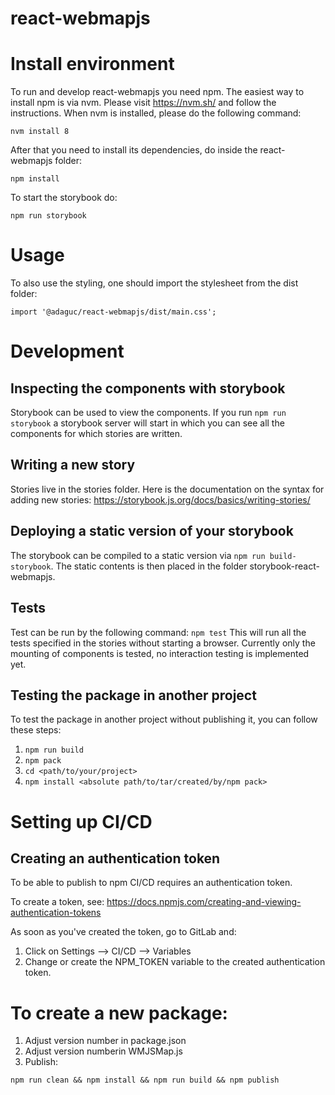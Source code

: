 # react-webmapjs

# Install environment

To run and develop react-webmapjs you need npm. The easiest way to install npm is via nvm. Please visit https://nvm.sh/ and follow the instructions. When nvm is installed, please do the following command:

```
nvm install 8
```

After that you need to install its dependencies, do inside the react-webmapjs folder:
```
npm install
```

To start the storybook do:
```
npm run storybook
```



# Usage
To also use the styling, one should import the stylesheet from the dist folder:
```
import '@adaguc/react-webmapjs/dist/main.css';
```

# Development
## Inspecting the components with storybook
Storybook can be used to view the components.
If you run `npm run storybook` a storybook server will start in which you can see all the components for which stories
are written.

## Writing a new story
Stories live in the stories folder. 
Here is the documentation on the syntax for adding new stories: 
https://storybook.js.org/docs/basics/writing-stories/

## Deploying a static version of your storybook

The storybook can be compiled to a static version via `npm run build-storybook`. The static contents is then placed in the folder storybook-react-webmapjs.

## Tests
Test can be run by the following command:
`npm test`
This will run all the tests specified in the stories without starting a browser.
Currently only the mounting of components is tested, no interaction testing is implemented yet.

## Testing the package in another project
To test the package in another project without publishing it, you can follow these steps:
1. `npm run build`
2. `npm pack`
3. `cd <path/to/your/project>`
4. `npm install <absolute path/to/tar/created/by/npm pack>`

# Setting up CI/CD
## Creating an authentication token
To be able to publish to npm CI/CD requires an authentication token.

To create a token, see:
https://docs.npmjs.com/creating-and-viewing-authentication-tokens

As soon as you've created the token, go to GitLab and:
1. Click on Settings --> CI/CD --> Variables
2. Change or create the NPM_TOKEN variable to the created authentication token.

# To create a new package:

1. Adjust version number in package.json
2. Adjust version numberin WMJSMap.js
3. Publish: 
```
npm run clean && npm install && npm run build && npm publish
```
